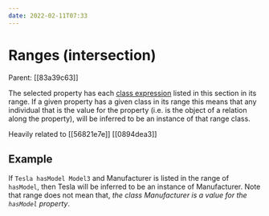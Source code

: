 ```yaml
---
date: 2022-02-11T07:33
---
```


# Ranges (intersection)
Parent: [[83a39c63]]

The selected property has each [class expression](https://protegeproject.github.io/protege/class-expression-syntax) listed in this section in its range. If a given property has a given class in its range this means that any individual that is the value for the property (i.e. is the object of a relation along the property), will be inferred to be an instance of that range class.

Heavily related to [[56821e7e]]
[[0894dea3]]

## Example

If `Tesla hasModel Model3` and Manufacturer is listed in the range of `hasModel`, then Tesla will be inferred to be an instance of Manufacturer. Note that range does not mean that, *the class Manufacturer is a value for the `hasModel` property*.
